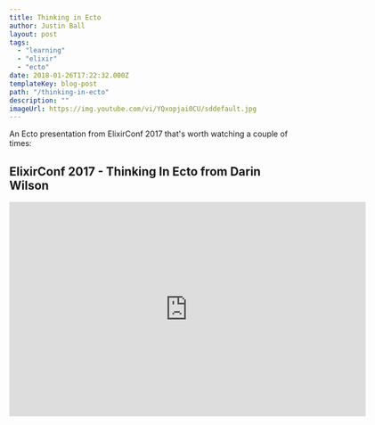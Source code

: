```yaml
---
title: Thinking in Ecto
author: Justin Ball
layout: post
tags:
  - "learning"
  - "elixir"
  - "ecto"
date: 2018-01-26T17:22:32.000Z
templateKey: blog-post
path: "/thinking-in-ecto"
description: ""
imageUrl: https://img.youtube.com/vi/YQxopjai0CU/sddefault.jpg
---
```

<p>An Ecto presentation from ElixirConf 2017 that's worth watching a couple of times:</p>

<div id="YQxopjai0CU" class="youtube-video">
  <h2 class="youtube-title">ElixirConf 2017 - Thinking In Ecto from Darin Wilson</h2>
  <iframe src="https://www.youtube.com/embed/YQxopjai0CU" frameborder="0" width="640" height="385" allowfullscreen>
    <p>Your browser does not support iframes.</p>
  </iframe>
</div>
